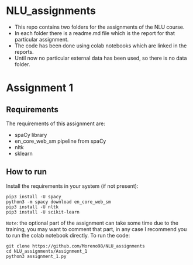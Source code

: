 # NLU_assignments

* This repo contains two folders for the assignments of the NLU course.  
* In each folder there is a readme.md file which is the report for that particular assignment.  
* The code has been done using colab notebooks which are linked in the reports.
* Until now no particular external data has been used, so there is no data folder.

# Assignment 1 
## Requirements
The requirements of this assignment are:
* spaCy library
* en_core_web_sm pipeline from spaCy
* nltk
* sklearn

## How to run

Install the requirements in your system (if not present):
```
pip3 install -U spacy
python3 -m spacy download en_core_web_sm
pip3 install -U nltk
pip3 install -U scikit-learn
```
```Note```: the optional part of the assignment can take some time due to the training, you may want to comment that part, in any case I recommend you to run the colab notebook directly.
To run the code:
```
git clone https://github.com/Moreno98/NLU_assignments
cd NLU_assignments/Assignment_1 
python3 assignment_1.py
```
